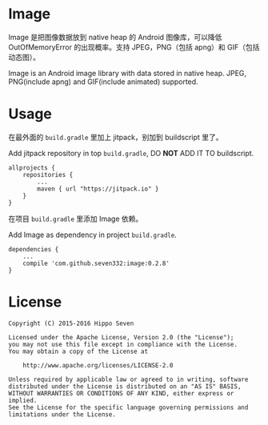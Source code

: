 # Image

Image 是把图像数据放到 native heap 的 Android 图像库，可以降低 OutOfMemoryError 的出现概率。支持 JPEG，PNG（包括 apng）和 GIF（包括动态图）。

Image is an Android image library with data stored in native heap. JPEG, PNG(include apng) and GIF(include animated) supported.


# Usage

在最外面的 `build.gradle` 里加上 jitpack，别加到 buildscript 里了。

Add jitpack repository in top `build.gradle`, DO **NOT** ADD IT TO buildscript.

    allprojects {
        repositories {
            ...
            maven { url "https://jitpack.io" }
        }
    }

在项目 `build.gradle` 里添加 Image 依赖。

Add Image as dependency in project `build.gradle`.

    dependencies {
        ...
        compile 'com.github.seven332:image:0.2.8'
    }


# License

    Copyright (C) 2015-2016 Hippo Seven

    Licensed under the Apache License, Version 2.0 (the "License");
    you may not use this file except in compliance with the License.
    You may obtain a copy of the License at

        http://www.apache.org/licenses/LICENSE-2.0

    Unless required by applicable law or agreed to in writing, software
    distributed under the License is distributed on an "AS IS" BASIS,
    WITHOUT WARRANTIES OR CONDITIONS OF ANY KIND, either express or implied.
    See the License for the specific language governing permissions and
    limitations under the License.

